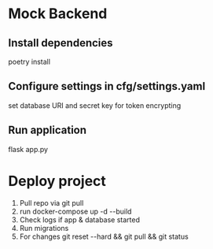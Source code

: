 # Mock Backend

## Install dependencies

poetry install

## Configure settings in cfg/settings.yaml

set database URI and secret key for token encrypting

## Run application

flask app.py

# Deploy project
1. Pull repo via git pull
2. run docker-compose up -d --build
3. Check logs if app & database started
4. Run migrations
5. For changes git reset --hard && git pull && git status

